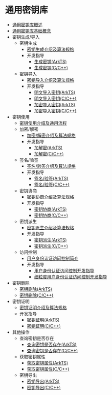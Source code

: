 # 通用密钥库

- [通用密钥库概述](huks-overview.md)
- [通用密钥库基础概念](huks-concepts.md)
- 密钥生成/导入
  - 密钥生成
    - [密钥生成介绍及算法规格](huks-key-generation-overview.md)
    - 开发指导
      - [生成密钥(ArkTS)](huks-key-generation-arkts.md)
      - [生成密钥(C/C++)](huks-key-generation-ndk.md)
  - 密钥导入
    - [密钥导入介绍及算法规格](huks-key-import-overview.md)
    - 开发指导
      - [明文导入密钥(ArkTS)](huks-import-key-in-plaintext-arkts.md)
      - [明文导入密钥(C/C++)](huks-import-key-in-plaintext-ndk.md)
      - [加密导入密钥(ArkTS)](huks-import-wrapped-key-arkts.md)
      - [加密导入密钥(C/C++)](huks-import-wrapped-key-ndk.md)
- 密钥使用
  - [密钥使用介绍及通用流程](huks-key-use-overview.md)
  - 加密/解密
    - [加密/解密介绍及算法规格](huks-encryption-decryption-overview.md)
    - 开发指导
      - [加解密(ArkTS)](huks-encryption-decryption-arkts.md)
      - [加解密(C/C++)](huks-encryption-decryption-ndk.md)
  - 签名/验签
    - [签名/验签介绍及算法规格](huks-signing-signature-verification-overview.md)
    - 开发指导
      - [签名/验签(ArkTS)](huks-signing-signature-verification-arkts.md)
      - [签名/验签(C/C++)](huks-signing-signature-verification-ndk.md)
  - 密钥协商
    - [密钥协商介绍及算法规格](huks-key-agreement-overview.md)
    - 开发指导
      - [密钥协商(ArkTS)](huks-key-agreement-arkts.md)
      - [密钥协商(C/C++)](huks-key-agreement-ndk.md)
  - 密钥派生
    - [密钥派生介绍及算法规格](huks-key-derivation-overview.md)
    - 开发指导
      - [密钥派生(ArkTS)](huks-key-derivation-arkts.md)
      - [密钥派生(C/C++)](huks-key-derivation-ndk.md)
  - 访问控制
    - [用户身份认证访问控制简介](huks-identity-authentication-overview.md)
    - 开发指导
      - [用户身份认证访问控制开发指导](huks-user-identity-authentication.md)
      - [细粒度用户身份认证访问控制开发指导](huks-refined-user-identity-authentication.md)
- 密钥删除
  - [密钥删除(ArkTS)](huks-delete-key-arkts.md)
  - [密钥删除(C/C++)](huks-delete-key-ndk.md)
- 密钥证明
  - [密钥证明介绍及算法规格](huks-key-attestation-overview.md)
  - 开发指导
    - [密钥证明(ArkTS)](huks-key-attestation-arkts.md)
    - [密钥证明(C/C++)](huks-key-attestation-ndk.md)
- 其他操作
  - 查询密钥是否存在
    - [查询密钥是否存在(ArkTS)](huks-check-key-arkts.md)
    - [查询密钥是否存在(C/C++)](huks-check-key-ndk.md)
  - 获取密钥属性
    - [获取密钥属性(ArkTS)](huks-obtain-key-properties-arkts.md)
    - [获取密钥属性(C/C++)](huks-obtain-key-properties-ndk.md)
  - 密钥导出
    - [密钥导出(ArkTS)](huks-export-key-arkts.md)
    - [密钥导出(C/C++)](huks-export-key-ndk.md)
